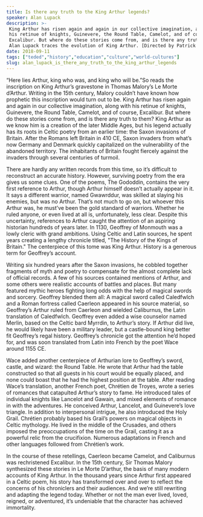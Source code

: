 ```yaml
---
title: Is there any truth to the King Arthur legends?
speaker: Alan Lupack
description: >-
 King Arthur has risen again and again in our collective imagination, along with
 his retinue of knights, Guinevere, the Round Table, Camelot, and of course
 Excalibur. But where do these stories come from, and is there any truth to them?
 Alan Lupack traces the evolution of King Arthur. [Directed by Patrick Smith].
date: 2018-09-11
tags: ["teded","history","education","culture","world-cultures"]
slug: alan_lupack_is_there_any_truth_to_the_king_arthur_legends
---
```


“Here lies Arthur, king who was, and king who will be.”So reads the inscription on King
Arthur’s gravestone in Thomas Malory’s Le Morte d’Arthur. Writing in the 15th century,
Malory couldn’t have known how prophetic this inscription would turn out to be. King
Arthur has risen again and again in our collective imagination, along with his retinue of
knights, Guinevere, the Round Table, Camelot, and of course, Excalibur. But where do these
stories come from, and is there any truth to them? King Arthur as we know him is a
creation of the later Middle Ages, but his legend actually has its roots in Celtic poetry
from an earlier time: the Saxon invasions of Britain. After the Romans left Britain in 410
CE, Saxon invaders from what’s now Germany and Denmark quickly capitalized on the
vulnerability of the abandoned territory. The inhabitants of Britain fought fiercely
against the invaders through several centuries of turmoil.

There are hardly any written records from this time, so it’s difficult to reconstruct an
accurate history. However, surviving poetry from the era gives us some clues. One of the
poems, The Gododdin, contains the very first reference to Arthur, though Arthur himself 
doesn’t actually appear in it. It says a different warrior, named Gwawrddur, was skilled
at slaying his enemies, but was no Arthur. That’s not much to go on, but whoever this
Arthur was, he must’ve been the gold standard of warriors. Whether he ruled anyone, or
even lived at all is, unfortunately, less clear. Despite this uncertainty, references to
Arthur caught the attention of an aspiring historian hundreds of years later. In 1130,
Geoffrey of Monmouth was a lowly cleric with grand ambitions. Using Celtic and Latin
sources, he spent years creating a lengthy chronicle titled, "The History of the Kings
of Britain." The centerpiece of this tome was King Arthur. History is a generous term for
Geoffrey’s account.

Writing six hundred years after the Saxon invasions, he cobbled together fragments of
myth and poetry to compensate for the almost complete lack of official records. A few of
his sources contained mentions of Arthur, and some others were realistic accounts of
battles and places. But many featured mythic heroes fighting long odds with the help of
magical swords and sorcery. Geoffrey blended them all: A magical sword called Caledfwlch
and a Roman fortress called Caerleon appeared in his source material, so Geoffrey’s
Arthur ruled from Caerleon and wielded Caliburnus, the Latin translation of Caledfwlch.
Geoffrey even added a wise counselor named Merlin, based on the Celtic bard Myrrdin, to
Arthur’s story. If Arthur did live, he would likely have been a military leader, but a
castle-bound king better fit Geoffrey’s regal history. Geoffrey’s chronicle got the
attention he’d hoped for, and was soon translated from Latin into French by the poet Wace
around 1155 CE.

Wace added another centerpiece of Arthurian lore to Geoffrey’s sword, castle, and wizard:
the Round Table. He wrote that Arthur had the table constructed so that all guests in his
court would be equally placed, and none could boast that he had the highest position at
the table. After reading Wace’s translation, another French poet, Chrétien de Troyes,
wrote a series of romances that catapulted Arthur’s story to fame. He introduced tales of
individual knights like Lancelot and Gawain, and mixed elements of romance in with the
adventures. He conceived Arthur, Lancelot, and Guinevere’s love triangle. In addition to
interpersonal intrigue, he also introduced the Holy Grail. Chrétien probably based his
Grail’s powers on magical objects in Celtic mythology. He lived in the middle of the
Crusades, and others imposed the preoccupations of the time on the Grail, casting it as a
powerful relic from the crucifixion. Numerous adaptations in French and other languages
followed from Chrétien’s work.

In the course of these retellings, Caerleon became Camelot, and Caliburnus was
rechristened Excalibur. In the 15th century, Sir Thomas Malory synthesized these stories
in Le Morte D’arthur, the basis of many modern accounts of King Arthur. In the thousand
years since Arthur first appeared in a Celtic poem, his story has transformed over and
over to reflect the concerns of his chroniclers and their audiences. And we’re still
rewriting and adapting the legend today. Whether or not the man ever lived, loved,
reigned, or adventured, it’s undeniable that the character has achieved
immortality.

<!--
ad_duration=0
event="TED-Ed"
external_start_time=0
intro_duration=0
is_subtitle_required="False"
is_talk_featured="False"
language="en"
language_swap="False"
native_language="en"
number_of_related_talks=6
number_of_speakers=1
number_of_subtitled_videos=0
number_of_tags=5
number_of_talk_download_languages=24
number_of_talk_more_resources=0
number_of_talk_recommendations=0
number_of_talks_take_actions=0
post_ad_duration=0
published_timestamp="2018-09-11 21:07:14"
recording_date="2018-09-11"
speaker_is_published=0
speaker_name="Alan Lupack"
talk_name="Is there any truth to the King Arthur legends?"
talks_tags=["teded","history","education","culture","world-cultures"]
url_photo_talk="https://s3.amazonaws.com/talkstar-photos/uploads/16ade73f-e703-48d5-9090-871c0e82caf6/kingarthur_textless.jpg"
url_webpage="https://www.ted.com/talks/alan_lupack_is_there_any_truth_to_the_king_arthur_legends"
video_type_name="TED-Ed Original"
-->
